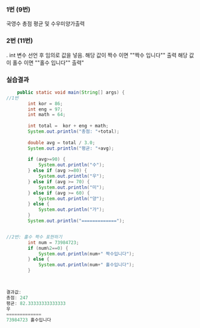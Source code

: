 ### 1번 (9번)
국영수 총점 평균 및 수우미양가출력


### 2번 (11번)
. int 변수 선언 후 임의로 값을 넣음.
해당 값이 짝수 이면 ""짝수 입니다"" 출력
해당 값이 홀수 이면 ""홀수 입니다"" 출력"



### 실습결과
```java
	public static void main(String[] args) {
//1번		
		int kor = 86;
		int eng = 97;
		int math = 64;
		
		int total =  kor + eng + math;
		System.out.println("총점: "+total);
			
		double avg = total / 3.0;
		System.out.println("평균: "+avg);
		
		if (avg>=90) {
			System.out.println("수");
		} else if (avg >=80) {
			System.out.println("우");
		} else if (avg >= 70) {
			System.out.println("미");
		} else if (avg >= 60) {
			System.out.println("양");
		} else {
			System.out.println("가");
		}
		System.out.println("=============");


//2번: 홀수 짝수 표현하기
		int num = 73984723;
		if (num%2==0) {
			System.out.println(num+" 짝수입니다");
		} else {
			System.out.println(num+" 홀수입니다");
		}
		


결과값:
총점: 247
평균: 82.33333333333333
우
=============
73984723 홀수입니다

```
    
